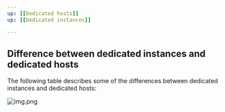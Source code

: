 ```yaml
---
up: [[Dedicated hosts]]
up: [[Dedicated instances]]

---
```

## Difference between dedicated instances and dedicated hosts

The following table describes some of the differences between dedicated instances and dedicated hosts:

![img.png](../assets/delicated_instance_vs_host_attributes.png)
